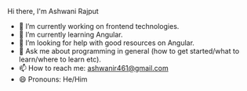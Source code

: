Hi there, I'm Ashwani Rajput
 

- 🔭 I’m currently working on frontend technologies.
- 🌱 I’m currently learning Angular.
- 🤔 I’m looking for help with good resources on Angular.
- 💬 Ask me about programming in general (how to get started/what to learn/where to learn etc).
- 📫 How to reach me: ashwanir461@gmail.com
- 😄 Pronouns: He/Him
